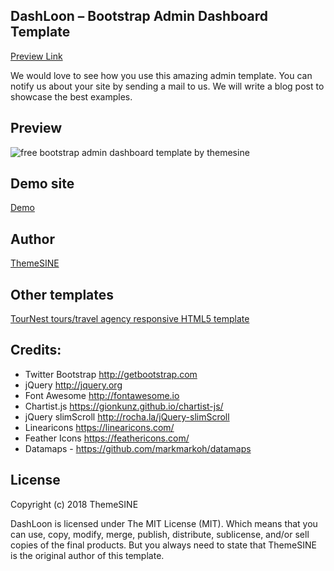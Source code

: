 DashLoon – Bootstrap Admin Dashboard Template
-------------------------------------------------

<a href="https://www.themesine.com/downloads/dashloon-bootstrap-admin-dashboard/" target="_blank">Preview Link</a>

We would love to see how you use this amazing admin template. You can notify us about your site by sending a mail to us. We will write a blog post to showcase the best examples.

Preview
--------
![free bootstrap admin dashboard template by themesine](https://cdn.dribbble.com/users/1130556/screenshots/4246802/shot.png)

Demo site
---------
<a href="http://demo.themesine.com/dashloon/" rel="nofollow" target="_blank">Demo</a> 

Author
-------
<a href="https://www.themesine.com" target="_blank">ThemeSINE</a>

Other templates
---------------
<a href="https://www.themesine.com/downloads/tournest-tours-travel-agency-html5-template/" target="_blank">TourNest tours/travel agency responsive HTML5 template</a>

Credits:
-----------------------
- Twitter Bootstrap http://getbootstrap.com
- jQuery http://jquery.org
- Font Awesome http://fontawesome.io
- Chartist.js https://gionkunz.github.io/chartist-js/
- jQuery slimScroll http://rocha.la/jQuery-slimScroll
- Linearicons https://linearicons.com/
- Feather Icons https://feathericons.com/
- Datamaps - https://github.com/markmarkoh/datamaps

License
--------
Copyright (c) 2018 ThemeSINE

DashLoon is licensed under The MIT License (MIT). Which means that you can use, copy, modify, merge, publish, distribute, sublicense, and/or sell copies of the final products. But you always need to state that ThemeSINE is the original author of this template.
